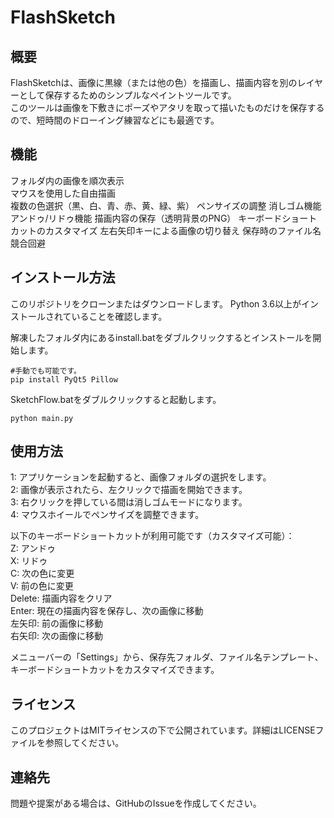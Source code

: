 # FlashSketch  

## 概要
FlashSketchは、画像に黒線（または他の色）を描画し、描画内容を別のレイヤーとして保存するためのシンプルなペイントツールです。  
このツールは画像を下敷きにポーズやアタリを取って描いたものだけを保存するので、短時間のドローイング練習などにも最適です。
  
## 機能
フォルダ内の画像を順次表示  
マウスを使用した自由描画  
複数の色選択（黒、白、青、赤、黄、緑、紫）
ペンサイズの調整
消しゴム機能
アンドゥ/リドゥ機能
描画内容の保存（透明背景のPNG）
キーボードショートカットのカスタマイズ
左右矢印キーによる画像の切り替え
保存時のファイル名競合回避
  
## インストール方法
このリポジトリをクローンまたはダウンロードします。
Python 3.6以上がインストールされていることを確認します。

解凍したフォルダ内にあるinstall.batをダブルクリックするとインストールを開始します。  
~~~
#手動でも可能です。
pip install PyQt5 Pillow
~~~
  
SketchFlow.batをダブルクリックすると起動します。
~~~
python main.py
~~~
  
## 使用方法
1: アプリケーションを起動すると、画像フォルダの選択をします。  
2: 画像が表示されたら、左クリックで描画を開始できます。  
3: 右クリックを押している間は消しゴムモードになります。  
4: マウスホイールでペンサイズを調整できます。  
  
以下のキーボードショートカットが利用可能です（カスタマイズ可能）：  
Z: アンドゥ  
X: リドゥ  
C: 次の色に変更  
V: 前の色に変更  
Delete: 描画内容をクリア  
Enter: 現在の描画内容を保存し、次の画像に移動  
左矢印: 前の画像に移動  
右矢印: 次の画像に移動  
  
メニューバーの「Settings」から、保存先フォルダ、ファイル名テンプレート、キーボードショートカットをカスタマイズできます。

## ライセンス
このプロジェクトはMITライセンスの下で公開されています。詳細はLICENSEファイルを参照してください。

## 連絡先
問題や提案がある場合は、GitHubのIssueを作成してください。
